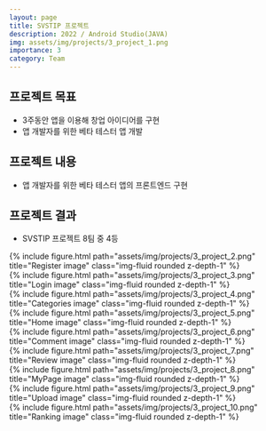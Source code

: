 ```yaml
---
layout: page
title: SVSTIP 프로젝트
description: 2022 / Android Studio(JAVA)
img: assets/img/projects/3_project_1.png
importance: 3
category: Team
---
```


## 프로젝트 목표
- 3주동안 앱을 이용해 창업 아이디어를 구현
- 앱 개발자를 위한 베타 테스터 앱 개발

## 프로젝트 내용
- 앱 개발자를 위한 베타 테스터 앱의 프론트엔드 구현

## 프로젝트 결과
- SVSTIP 프로젝트 8팀 중 4등

<div class="row">
    <div class="col-sm mt-3 mt-md-0">
        {% include figure.html path="assets/img/projects/3_project_2.png" title="Register image" class="img-fluid rounded z-depth-1" %}
    </div>
    <div class="col-sm mt-3 mt-md-0">
        {% include figure.html path="assets/img/projects/3_project_3.png" title="Login image" class="img-fluid rounded z-depth-1" %}
    </div>
    <div class="col-sm mt-3 mt-md-0">
        {% include figure.html path="assets/img/projects/3_project_4.png" title="Categories image" class="img-fluid rounded z-depth-1" %}
    </div>
</div>

<div class="row">
    <div class="col-sm mt-3 mt-md-0">
        {% include figure.html path="assets/img/projects/3_project_5.png" title="Home image" class="img-fluid rounded z-depth-1" %}
    </div>
    <div class="col-sm mt-3 mt-md-0">
        {% include figure.html path="assets/img/projects/3_project_6.png" title="Comment image" class="img-fluid rounded z-depth-1" %}
    </div>
    <div class="col-sm mt-3 mt-md-0">
        {% include figure.html path="assets/img/projects/3_project_7.png" title="Review image" class="img-fluid rounded z-depth-1" %}
    </div>
</div>

<div class="row">
    <div class="col-sm mt-3 mt-md-0">
        {% include figure.html path="assets/img/projects/3_project_8.png" title="MyPage image" class="img-fluid rounded z-depth-1" %}
    </div>
    <div class="col-sm mt-3 mt-md-0">
        {% include figure.html path="assets/img/projects/3_project_9.png" title="Upload image" class="img-fluid rounded z-depth-1" %}
    </div>
    <div class="col-sm mt-3 mt-md-0">
        {% include figure.html path="assets/img/projects/3_project_10.png" title="Ranking image" class="img-fluid rounded z-depth-1" %}
    </div>
</div>

